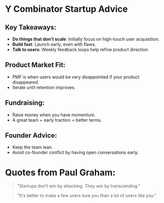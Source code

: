 # Y Combinator Startup Advice

## Key Takeaways:
- **Do things that don't scale**: Initially focus on high-touch user acquisition.
- **Build fast**: Launch early, even with flaws.
- **Talk to users**: Weekly feedback loops help refine product direction.

## Product Market Fit:
- PMF is when users would be very disappointed if your product disappeared.
- Iterate until retention improves.

## Fundraising:
- Raise money when you have momentum.
- A great team + early traction = better terms.

## Founder Advice:
- Keep the team lean.
- Avoid co-founder conflict by having open conversations early.

# Quotes from Paul Graham:
> "Startups don’t win by attacking. They win by transcending."

> "It's better to make a few users love you than a lot of users like you."